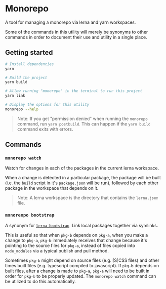 # Monorepo

A tool for managing a monorepo via lerna and yarn workspaces.

Some of the commands in this utility will merely be synonyms to other commands in order to document their use and utility in a single place.

## Getting started

```bash
# Install dependencies
yarn

# Build the project
yarn build

# Allow running "monorepo" in the terminal to run this project
yarn link

# Display the options for this utility
monorepo --help
```

> Note: If you get "permission denied" when running the `monorepo` command, run `yarn postbuild`. This can happen if the `yarn build` command exits with errors.

## Commands

### `monorepo watch`

Watch for changes in each of the packages in the current lerna workspace.

When a change is detected in a particular package, the package will be built (i.e. the `build` script in it's `package.json` will be run), followed by each other package in the workspace that depends on it.

> Note: A lerna workspace is the directory that contains the `lerna.json` file.

### `monoreopo bootstrap`

A synonym for [`lerna bootstrap`][lerna-bootstrap]. Link local packages together via symlinks.

This is useful so that when `pkg-b` depends on `pkg-a`, when you make a change to `pkg-a`, `pkg-b` immediately receives that change because it's pointing to the source files for `pkg-a`, instead of files copied into `node_modules` via a typical publish and pull method.

Sometimes `pkg-b` might depend on source files (e.g. [S]CSS files) and other times built files (e.g. typescript compiled to javascript). If `pkg-b` depends on built files, after a change is made to `pkg-a`, `pkg-a` will need to be built in order for `pkg-b` to be properly updated. The `monorepo watch` command can be utilized to do this automatically.

[lerna-bootstrap]: https://github.com/lerna/lerna/tree/master/commands/bootstrap
